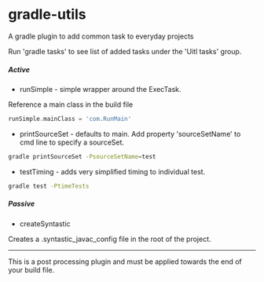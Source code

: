 # gradle-utils

A gradle plugin to add common task to everyday projects

Run 'gradle tasks' to see list of added tasks under the 'Uitl tasks' group.

##### Active 

* runSimple - simple wrapper around the ExecTask.

Reference a main class in the build file
```groovy
runSimple.mainClass = 'com.RunMain'
```

* printSourceSet - defaults to main. Add property 'sourceSetName' to cmd line to specify a sourceSet.
```bash
gradle printSourceSet -PsourceSetName=test
```

* testTiming - adds very simplified timing to individual test. 
```bash
gradle test -PtimeTests
```

##### Passive
* createSyntastic

Creates a .syntastic_javac_config file in the root of the project.

___
This is a post processing plugin and must be applied towards the end of your build file.

